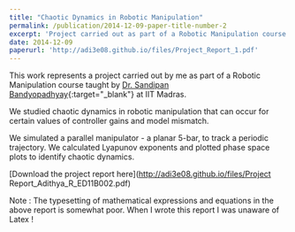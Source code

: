 ```yaml
---
title: "Chaotic Dynamics in Robotic Manipulation"
permalink: /publication/2014-12-09-paper-title-number-2
excerpt: 'Project carried out as part of a Robotic Manipulation course at IIT Madras.'
date: 2014-12-09
paperurl: 'http://adi3e08.github.io/files/Project_Report_1.pdf'
---
```

This work represents a project carried out by me as part of a Robotic Manipulation course taught by [Dr. Sandipan Bandyopadhyay](https://ed.iitm.ac.in/~sandipan/){:target="_blank"} at IIT Madras.

We studied chaotic dynamics in robotic manipulation that can occur for certain values of controller gains and model mismatch.

We simulated a parallel manipulator - a planar 5-bar, to track a periodic trajectory. We calculated Lyapunov exponents and plotted phase space plots to identify chaotic dynamics.

[Download the project report here](http://adi3e08.github.io/files/Project Report_Adithya_R_ED11B002.pdf)

Note : The typesetting of mathematical expressions and equations in the above report is somewhat poor. When I wrote this report I was unaware of Latex ! 
